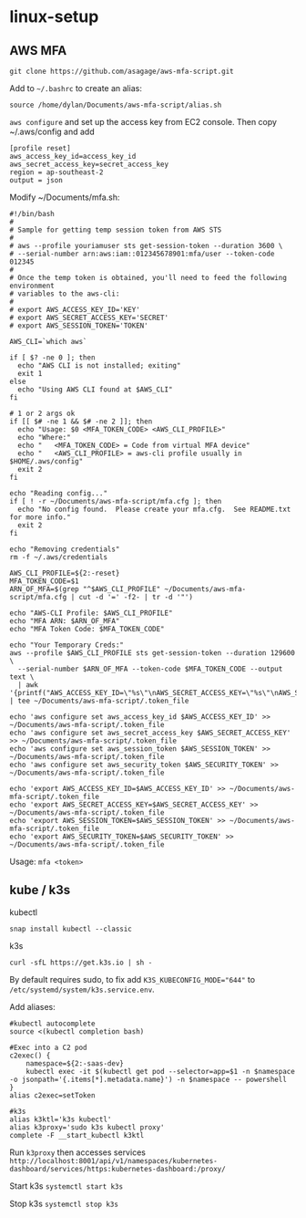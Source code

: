 # linux-setup

## AWS MFA
`git clone https://github.com/asagage/aws-mfa-script.git`

Add to `~/.bashrc` to create an alias:

`source /home/dylan/Documents/aws-mfa-script/alias.sh`

`aws configure` and set up the access key from EC2 console. 
Then copy ~/.aws/config and add
```
[profile reset]
aws_access_key_id=access_key_id
aws_secret_access_key=secret_access_key
region = ap-southeast-2
output = json
```

Modify ~/Documents/mfa.sh:
```
#!/bin/bash
#
# Sample for getting temp session token from AWS STS
#
# aws --profile youriamuser sts get-session-token --duration 3600 \
# --serial-number arn:aws:iam::012345678901:mfa/user --token-code 012345
#
# Once the temp token is obtained, you'll need to feed the following environment
# variables to the aws-cli:
#
# export AWS_ACCESS_KEY_ID='KEY'
# export AWS_SECRET_ACCESS_KEY='SECRET'
# export AWS_SESSION_TOKEN='TOKEN'

AWS_CLI=`which aws`

if [ $? -ne 0 ]; then
  echo "AWS CLI is not installed; exiting"
  exit 1
else
  echo "Using AWS CLI found at $AWS_CLI"
fi

# 1 or 2 args ok
if [[ $# -ne 1 && $# -ne 2 ]]; then
  echo "Usage: $0 <MFA_TOKEN_CODE> <AWS_CLI_PROFILE>"
  echo "Where:"
  echo "   <MFA_TOKEN_CODE> = Code from virtual MFA device"
  echo "   <AWS_CLI_PROFILE> = aws-cli profile usually in $HOME/.aws/config"
  exit 2
fi

echo "Reading config..."
if [ ! -r ~/Documents/aws-mfa-script/mfa.cfg ]; then
  echo "No config found.  Please create your mfa.cfg.  See README.txt for more info."
  exit 2
fi

echo "Removing credentials"
rm -f ~/.aws/credentials

AWS_CLI_PROFILE=${2:-reset}
MFA_TOKEN_CODE=$1
ARN_OF_MFA=$(grep "^$AWS_CLI_PROFILE" ~/Documents/aws-mfa-script/mfa.cfg | cut -d '=' -f2- | tr -d '"')

echo "AWS-CLI Profile: $AWS_CLI_PROFILE"
echo "MFA ARN: $ARN_OF_MFA"
echo "MFA Token Code: $MFA_TOKEN_CODE"

echo "Your Temporary Creds:"
aws --profile $AWS_CLI_PROFILE sts get-session-token --duration 129600 \
  --serial-number $ARN_OF_MFA --token-code $MFA_TOKEN_CODE --output text \
  | awk '{printf("AWS_ACCESS_KEY_ID=\"%s\"\nAWS_SECRET_ACCESS_KEY=\"%s\"\nAWS_SESSION_TOKEN=\"%s\"\nAWS_SECURITY_TOKEN=\"%s\"\n",$2,$4,$5,$5)}' | tee ~/Documents/aws-mfa-script/.token_file

echo 'aws configure set aws_access_key_id $AWS_ACCESS_KEY_ID' >> ~/Documents/aws-mfa-script/.token_file
echo 'aws configure set aws_secret_access_key $AWS_SECRET_ACCESS_KEY' >> ~/Documents/aws-mfa-script/.token_file
echo 'aws configure set aws_session_token $AWS_SESSION_TOKEN' >> ~/Documents/aws-mfa-script/.token_file
echo 'aws configure set aws_security_token $AWS_SECURITY_TOKEN' >> ~/Documents/aws-mfa-script/.token_file

echo 'export AWS_ACCESS_KEY_ID=$AWS_ACCESS_KEY_ID' >> ~/Documents/aws-mfa-script/.token_file
echo 'export AWS_SECRET_ACCESS_KEY=$AWS_SECRET_ACCESS_KEY' >> ~/Documents/aws-mfa-script/.token_file
echo 'export AWS_SESSION_TOKEN=$AWS_SESSION_TOKEN' >> ~/Documents/aws-mfa-script/.token_file
echo 'export AWS_SECURITY_TOKEN=$AWS_SECURITY_TOKEN' >> ~/Documents/aws-mfa-script/.token_file
```

Usage: `mfa <token>`

## kube / k3s
kubectl

`snap install kubectl --classic`

k3s

`curl -sfL https://get.k3s.io | sh -`

By default requires sudo, to fix add `K3S_KUBECONFIG_MODE="644"` to 
`/etc/systemd/system/k3s.service.env`.

Add aliases:
```
#kubectl autocomplete
source <(kubectl completion bash)

#Exec into a C2 pod
c2exec() {
	namespace=${2:-saas-dev}
	kubectl exec -it $(kubectl get pod --selector=app=$1 -n $namespace -o jsonpath='{.items[*].metadata.name}') -n $namespace -- powershell
}
alias c2exec=setToken

#k3s
alias k3ktl='k3s kubectl'
alias k3proxy='sudo k3s kubectl proxy'
complete -F __start_kubectl k3ktl
```

Run `k3proxy` then accesses services `http://localhost:8001/api/v1/namespaces/kubernetes-dashboard/services/https:kubernetes-dashboard:/proxy/`

Start k3s `systemctl start k3s` 

Stop k3s `systemctl stop k3s`
